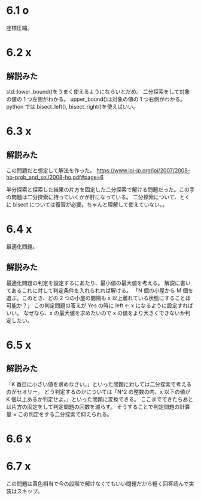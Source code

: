 # 6.1 o

座標圧縮。

# 6.2 x

## 解説みた

std::lower_bound()をうまく使えるようにならいとだめ。
二分探索をして対象の値の 1 つ左側がわかる。
upper_bound()は対象の値の 1 つ右側がわかる。
python では bisect_left(), bisect_right()を使えばいい。

# 6.3 x

## 解説みた

この問題だと想定して解法を作った。
https://www.ioi-jp.org/joi/2007/2008-ho-prob_and_sol/2008-ho.pdf#page=6

半分探索と探索した結果の片方を固定した二分探索で解ける問題だった。この手の問題は二分探索に持っていくかが肝になっている。
二分探索について、とくに bisect については復習が必要。ちゃんと理解して使えていない。。

# 6.4 x

最適化問題。

## 解説みた

最適化問題の判定を設定するにあたり、最小値の最大値を考える。
解説に書いてあるこれに対して判定条件を入れられれば解ける。
「N 個の小屋から M 個を選ぶ。このとき、どの 2 つの小屋の間隔も x 以上離れている状態にすることは可能か？」
この判定問題の答えが Yes の時に left ← x になるように設定すればいい。
なぜなら、x の最大値を求めたいので x の値をより大きくできないか判定したい。

# 6.5 x

## 解説みた

「K 番目に小さい値を求めなさい。」といった問題に対しては二分探索で考えるのがセオリー。
どう判定するのかについては「N^2 の整数の内、x 以下の値が K 個以上あるか判定せよ。」といった問題に変換できる。
ここまでできたらあとは片方の固定をして判定問題の回数を減らす。
そうすることで判定問題の計算量 × この判定をする二分探索で抑えられる。

# 6.6 x

# 6.7 x

この問題は黄色相当で今の段階で解けなくてもいい問題だから軽く回答読んで実装はスキップ。
